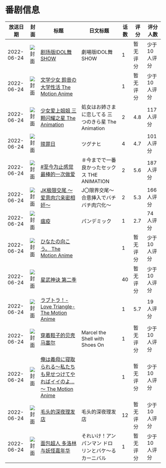 # 番剧信息

|放送日期|封面|标题|日文标题|话数|评分|评分人数|
|---|---|---|---|---|---|---|
|2022-06-24|![封面](https://lain.bgm.tv/pic/cover/c/5b/2d/372472_MSy2a.jpg)|[剧场版IDOL舞SHOW](https://bangumi.tv/subject/372472)|劇場版IDOL舞SHOW|1|暂无评分|少于10人评分|
|2022-06-24|![封面](https://bangumi.tv/img/no_icon_subject.png)|[文学少女 鈴音の大学性活 The Motion Anime](https://bangumi.tv/subject/374807)||1|暂无评分|少于10人评分|
|2022-06-24|![封面](https://bangumi.tv/img/no_icon_subject.png)|[少女爱上姐姐 三颗闪耀之星 The Animation](https://bangumi.tv/subject/375739)|処女はお姉さまに恋してる 三つのきら星 The Animation|2|4.8|117人评分|
|2022-06-24|![封面](https://bangumi.tv/img/no_icon_subject.png)|[赎罪日](https://bangumi.tv/subject/376147)|ツグナヒ|4|4.7|101人评分|
|2022-06-24|![封面](https://bangumi.tv/img/no_icon_subject.png)|[#至今为止感觉最棒的一次做爱](https://bangumi.tv/subject/377273)|＃今までで一番良かったセックス THE ANIMATION|2|5.6|187人评分|
|2022-06-24|![封面](https://bangumi.tv/img/no_icon_subject.png)|[JK极限交尾 ～爱意肉穴亲密相奸～](https://bangumi.tv/subject/377811)|J〇限界交尾～合意挿入でバチバチ肉穴化～|2|5.3|166人评分|
|2022-06-24|![封面](https://bangumi.tv/img/no_icon_subject.png)|[瘟疫](https://bangumi.tv/subject/380243)|パンデミック|1|2.7|74人评分|
|2022-06-24|![封面](https://bangumi.tv/img/no_icon_subject.png)|[ひなたの向こう。 The Motion Anime](https://bangumi.tv/subject/386445)||1|暂无评分|少于10人评分|
|2022-06-24|![封面](https://lain.bgm.tv/pic/cover/c/ad/9b/387612_D5uTm.jpg)|[星武神诀 第二季](https://bangumi.tv/subject/387612)||40|暂无评分|少于10人评分|
|2022-06-24|![封面](https://bangumi.tv/img/no_icon_subject.png)|[ラブトラ！-Love Triangle- The Motion Anime](https://bangumi.tv/subject/391682)||1|5.7|19人评分|
|2022-06-24|![封面](https://lain.bgm.tv/pic/cover/c/e5/d2/400745_88BQP.jpg)|[穿着鞋子的贝壳马塞尔](https://bangumi.tv/subject/400745)|Marcel the Shell with Shoes On|1|暂无评分|少于10人评分|
|2022-06-24|![封面](https://bangumi.tv/img/no_icon_subject.png)|[俺は義母に寝取られる～私たちも見せつけてやればイイのよ…～ The Motion Anime](https://bangumi.tv/subject/402725)||1|暂无评分|少于10人评分|
|2022-06-24|![封面](https://lain.bgm.tv/pic/cover/c/22/bb/407820_T7bRi.jpg)|[毛头的深夜理发店](https://bangumi.tv/subject/407820)|毛头的深夜理发店|12|暂无评分|少于10人评分|
|2022-06-24|![封面](https://lain.bgm.tv/pic/cover/c/03/9c/480879_1kJiE.jpg)|[面包超人 多洛林与妖怪嘉年华](https://bangumi.tv/subject/480879)|それいけ！アンパンマン ドロリンとバケ〜るカーニバル|1|暂无评分|少于10人评分|
